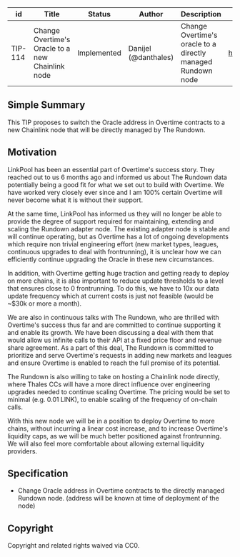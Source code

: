 | id | Title | Status | Author | Description | Discussions to | Created |
| ----------- | ----------- | ----------- | ----------- | ----------- | ----------- | ----------- |
| TIP-114 | Change Overtime's Oracle to a new Chainlink node | Implemented | Danijel (@danthales) | Change Overtime's oracle to a directly managed Rundown node| https://discord.gg/thales | 2022-12-17
 
## Simple Summary
 
This TIP proposes to switch the Oracle address in Overtime contracts to a new Chainlink node that will be directly managed by The Rundown.
 
## Motivation

LinkPool has been an essential part of Overtime's success story. They reached out to us 6 months ago and informed us about The Rundown data potentially being a good fit for what we set out to build with Overtime. We have worked very closely ever since and I am 100% certain Overtime will never become what it is without their support.

At the same time, LinkPool has informed us they will no longer be able to provide the degree of support required for maintaining, extending and scaling the Rundown adapter node. The existing adapter node is stable and will continue operating, but as Overtime has a lot of ongoing developments which require non trivial engineering effort (new market types, leagues, continuous upgrades to deal with frontrunning), it is unclear how we can efficiently continue upgrading the Oracle in these new circumstances.

In addition, with Overtime getting huge traction and getting ready to deploy on more chains, it is also important to reduce update thresholds to a level that ensures close to 0 frontrunning. To do this, we have to 10x our data update frequency which at current costs is just not feasible (would be ~$30k or more a month).

We are also in continuous talks with The Rundown, who are thrilled with Overtime's success thus far and are committed to continue supporting it and enable its growth. We have been discussing a deal with them that would allow us infinite calls to their API at a fixed price floor and revenue share agreement. As a part of this deal, The Rundown is committed to prioritize and serve Overtime's requests in adding new markets and leagues and ensure Overtime is enabled to reach the full promise of its potential.

The Rundown is also willing to take on hosting a Chainlink node directly, where Thales CCs will have a more direct influence over engineering upgrades needed to continue scaling Overtime. The pricing would be set to minimal (e.g. 0.01 LINK), to enable scaling of the frequency of on-chain calls.

With this new node we will be in a position to deploy Overtime to more chains, without incurring a linear cost increase, and to increase Overtime's liquidity caps, as we will be much better positioned against frontrunning. We will also feel more comfortable about allowing external liquidity providers.

## Specification
 
- Change Oracle address in Overtime contracts to the directly managed Rundown node. (address will be known at time of deployment of the node)
  
## Copyright
 
Copyright and related rights waived via CC0.

